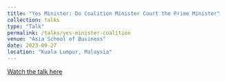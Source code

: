 ```yaml
---
title: "Yes Minister: Do Coalition Minister Court the Prime Minister"
collection: talks
type: "Talk"
permalink: /talks/yes-minister-coalition
venue: "Asia School of Business"
date: 2023-09-27
location: "Kuala Lumpur, Malaysia"
---
```


[Watch the talk here](https://youtu.be/bWGVNMJxiJQ)
